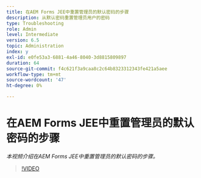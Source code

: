 ```yaml
---
title: 在AEM Forms JEE中重置管理员的默认密码的步骤
description: 从默认密码重置管理员用户的密码
type: Troubleshooting
role: Admin
level: Intermediate
version: 6.5
topic: Administration
index: y
exl-id: e0fe53a3-6881-4a46-8040-3d8815809897
duration: 64
source-git-commit: f4c621f3a9caa8c2c64b8323312343fe421a5aee
workflow-type: tm+mt
source-wordcount: '47'
ht-degree: 0%

---
```


# 在AEM Forms JEE中重置管理员的默认密码的步骤

*本视频介绍在AEM Forms JEE中重置管理员的默认密码的步骤。*

>[!VIDEO](https://video.tv.adobe.com/v/335541?quality=12&learn=on)
